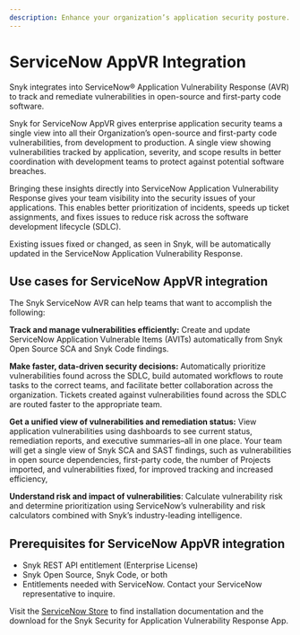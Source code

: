 ```yaml
---
description: Enhance your organization’s application security posture.
---
```


# ServiceNow AppVR Integration

Snyk integrates into ServiceNow® Application Vulnerability Response (AVR) to track and remediate vulnerabilities in open-source and first-party code software.

Snyk for ServiceNow AppVR gives enterprise application security teams a single view into all their Organization’s open-source and first-party code vulnerabilities, from development to production. A single view showing vulnerabilities tracked by application, severity, and scope results in better coordination with development teams to protect against potential software breaches.

Bringing these insights directly into ServiceNow Application Vulnerability Response gives your team visibility into the security issues of your applications. This enables better prioritization of incidents, speeds up ticket assignments, and fixes issues to reduce risk across the software development lifecycle (SDLC).

Existing issues fixed or changed, as seen in Snyk, will be automatically updated in the ServiceNow Application Vulnerability Response.

## Use cases for ServiceNow AppVR integration

The Snyk ServiceNow AVR can help teams that want to accomplish the following:

**Track and manage vulnerabilities efficiently:** Create and update ServiceNow Application Vulnerable Items (AVITs) automatically from Snyk Open Source SCA and Snyk Code findings.

**Make faster, data-driven security decisions:** Automatically prioritize vulnerabilities found across the SDLC, build automated workflows to route tasks to the correct teams, and facilitate better collaboration across the organization. Tickets created against vulnerabilities found across the SDLC are routed faster to the appropriate team.

**Get a unified view of vulnerabilities and remediation status:** View application vulnerabilities using dashboards to see current status, remediation reports, and executive summaries–all in one place. Your team will get a single view of Snyk SCA and SAST findings, such as vulnerabilities in open source dependencies, first-party code, the number of Projects imported, and vulnerabilities fixed, for improved tracking and increased efficiency,

**Understand risk and impact of vulnerabilities**: Calculate vulnerability risk and determine prioritization using ServiceNow’s vulnerability and risk calculators combined with Snyk’s industry-leading intelligence.

## Prerequisites for ServiceNow AppVR integration

* Snyk REST API entitlement (Enterprise License)
* Snyk Open Source, Snyk Code, or both
* Entitlements needed with ServiceNow. Contact your ServiceNow representative to inquire.

Visit the [ServiceNow Store](https://store.servicenow.com/sn\_appstore\_store.do#!/store/application/72ac3c4487d8191015f3c91e0ebb3553/2.0.0) to find installation documentation and the download for the Snyk Security for Application Vulnerability Response App.

